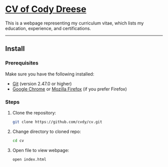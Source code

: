 # [CV of Cody Dreese](https://cvdy.github.io/cv)

This is a webpage representing my curriculum vitae, which lists my education, experience, and certifications.

---

## Install


### Prerequisites

Make sure you have the following installed:

- [Git](https://git-scm.com//) (version 2.47.0 or higher)
- [Google Chrome](https://www.google.com/chrome/) or [Mozilla Firefox](https://www.mozilla.org/en-US/firefox/) (if you prefer Firefox)

### Steps

1. Clone the repository:

   ```bash
   git clone https://github.com/cvdy/cv.git

2. Change directory to cloned repo:

   ```bash
   cd cv

3. Open file to view webpage:

   ```bash
   open index.html
